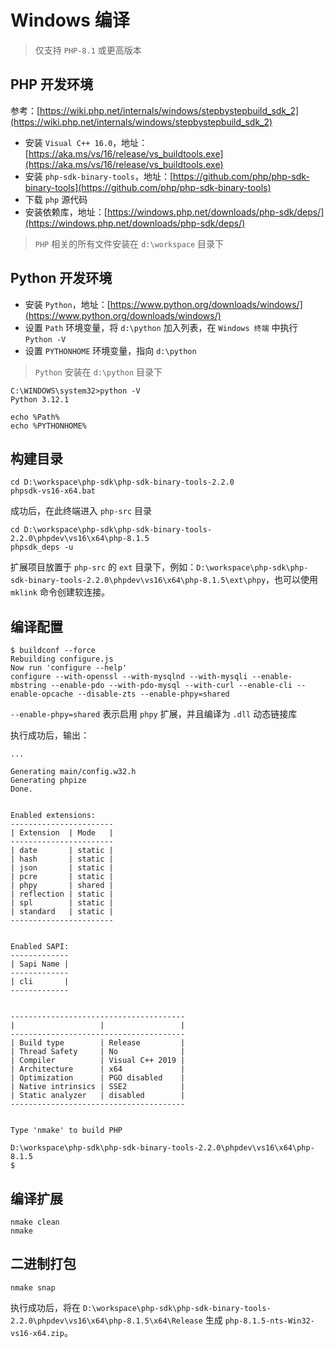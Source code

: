 # Windows 编译

> 仅支持 `PHP-8.1` 或更高版本

## PHP 开发环境

参考：[https://wiki.php.net/internals/windows/stepbystepbuild_sdk_2](https://wiki.php.net/internals/windows/stepbystepbuild_sdk_2)

- 安装 `Visual C++ 16.0`，地址：[https://aka.ms/vs/16/release/vs_buildtools.exe](https://aka.ms/vs/16/release/vs_buildtools.exe)
- 安装 `php-sdk-binary-tools`，地址：[https://github.com/php/php-sdk-binary-tools](https://github.com/php/php-sdk-binary-tools)
- 下载 `php` 源代码
- 安装依赖库，地址：[https://windows.php.net/downloads/php-sdk/deps/](https://windows.php.net/downloads/php-sdk/deps/)

> `PHP` 相关的所有文件安装在 `d:\workspace` 目录下  

## Python 开发环境

- 安装 `Python`，地址：[https://www.python.org/downloads/windows/](https://www.python.org/downloads/windows/)
- 设置 `Path` 环境变量，将 `d:\python` 加入列表，在 `Windows 终端` 中执行 `Python -V`
- 设置 `PYTHONHOME` 环境变量，指向 `d:\python`

> `Python` 安装在 `d:\python` 目录下

```shell
C:\WINDOWS\system32>python -V
Python 3.12.1

echo %Path%
echo %PYTHONHOME%
```


## 构建目录

```shell
cd D:\workspace\php-sdk\php-sdk-binary-tools-2.2.0
phpsdk-vs16-x64.bat
```

成功后，在此终端进入 `php-src` 目录

```shell
cd D:\workspace\php-sdk\php-sdk-binary-tools-2.2.0\phpdev\vs16\x64\php-8.1.5
phpsdk_deps -u
```

扩展项目放置于 `php-src` 的 `ext` 目录下，例如：`D:\workspace\php-sdk\php-sdk-binary-tools-2.2.0\phpdev\vs16\x64\php-8.1.5\ext\phpy`，也可以使用 `mklink` 命令创建软连接。


## 编译配置

```shell
$ buildconf --force
Rebuilding configure.js
Now run 'configure --help'
configure --with-openssl --with-mysqlnd --with-mysqli --enable-mbstring --enable-pdo --with-pdo-mysql --with-curl --enable-cli --enable-opcache --disable-zts --enable-phpy=shared
```

`--enable-phpy=shared` 表示启用 `phpy` 扩展，并且编译为 `.dll` 动态链接库

执行成功后，输出：

```shell
...

Generating main/config.w32.h
Generating phpize
Done.


Enabled extensions:
-----------------------
| Extension  | Mode   |
-----------------------
| date       | static |
| hash       | static |
| json       | static |
| pcre       | static |
| phpy       | shared |
| reflection | static |
| spl        | static |
| standard   | static |
-----------------------


Enabled SAPI:
-------------
| Sapi Name |
-------------
| cli       |
-------------


---------------------------------------
|                   |                 |
---------------------------------------
| Build type        | Release         |
| Thread Safety     | No              |
| Compiler          | Visual C++ 2019 |
| Architecture      | x64             |
| Optimization      | PGO disabled    |
| Native intrinsics | SSE2            |
| Static analyzer   | disabled        |
---------------------------------------


Type 'nmake' to build PHP

D:\workspace\php-sdk\php-sdk-binary-tools-2.2.0\phpdev\vs16\x64\php-8.1.5
$
```


## 编译扩展
```shell
nmake clean
nmake
```

## 二进制打包

```shell
nmake snap
```

执行成功后，将在 `D:\workspace\php-sdk\php-sdk-binary-tools-2.2.0\phpdev\vs16\x64\php-8.1.5\x64\Release` 生成 `php-8.1.5-nts-Win32-vs16-x64.zip`。
